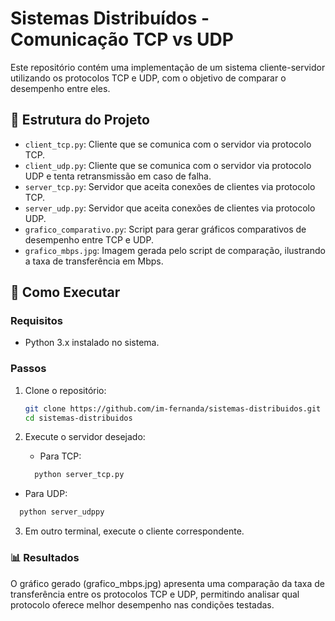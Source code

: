 # Sistemas Distribuídos - Comunicação TCP vs UDP

Este repositório contém uma implementação de um sistema cliente-servidor utilizando os protocolos TCP e UDP, com o objetivo de comparar o desempenho entre eles.

## 📁 Estrutura do Projeto

- `client_tcp.py`: Cliente que se comunica com o servidor via protocolo TCP.
- `client_udp.py`: Cliente que se comunica com o servidor via protocolo UDP e tenta retransmissão em caso de falha.
- `server_tcp.py`: Servidor que aceita conexões de clientes via protocolo TCP.
- `server_udp.py`: Servidor que aceita conexões de clientes via protocolo UDP.
- `grafico_comparativo.py`: Script para gerar gráficos comparativos de desempenho entre TCP e UDP.
- `grafico_mbps.jpg`: Imagem gerada pelo script de comparação, ilustrando a taxa de transferência em Mbps.

## 🚀 Como Executar

### Requisitos

- Python 3.x instalado no sistema.

### Passos

1. Clone o repositório:

   ```bash
   git clone https://github.com/im-fernanda/sistemas-distribuidos.git
   cd sistemas-distribuidos

2. Execute o servidor desejado:
   - Para TCP:
   ```bash
     python server_tcp.py
   
  - Para UDP:
   ```bash
     python server_udppy
   ```

3. Em outro terminal, execute o cliente correspondente.

### 📊 Resultados
O gráfico gerado (grafico_mbps.jpg) apresenta uma comparação da taxa de transferência entre os protocolos TCP e UDP, permitindo analisar qual protocolo oferece melhor desempenho nas condições testadas.


